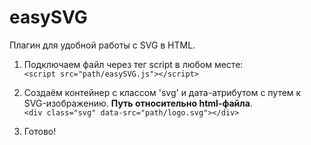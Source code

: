 # easySVG
Плагин для удобной работы с SVG в HTML.

1. Подключаем файл через тег script в любом месте:  
`<script src="path/easySVG.js"></script>`

2. Создаём контейнер с классом 'svg' и дата-атрибутом с путем к SVG-изображению. **Путь относительно html-файла**.  
`<div class="svg" data-src="path/logo.svg"></div>`

3. Готово!
